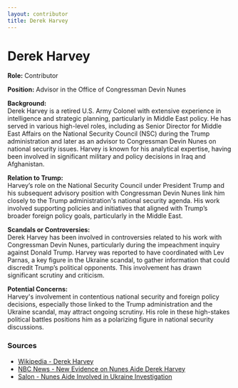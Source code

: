 ```yaml
---
layout: contributor
title: Derek Harvey
---
```


# Derek Harvey

**Role:** Contributor

**Position:** Advisor in the Office of Congressman Devin Nunes

**Background:**  
Derek Harvey is a retired U.S. Army Colonel with extensive experience in intelligence and strategic planning, particularly in Middle East policy. He has served in various high-level roles, including as Senior Director for Middle East Affairs on the National Security Council (NSC) during the Trump administration and later as an advisor to Congressman Devin Nunes on national security issues. Harvey is known for his analytical expertise, having been involved in significant military and policy decisions in Iraq and Afghanistan.

**Relation to Trump:**  
Harvey’s role on the National Security Council under President Trump and his subsequent advisory position with Congressman Devin Nunes link him closely to the Trump administration's national security agenda. His work involved supporting policies and initiatives that aligned with Trump’s broader foreign policy goals, particularly in the Middle East.

**Scandals or Controversies:**  
Derek Harvey has been involved in controversies related to his work with Congressman Devin Nunes, particularly during the impeachment inquiry against Donald Trump. Harvey was reported to have coordinated with Lev Parnas, a key figure in the Ukraine scandal, to gather information that could discredit Trump’s political opponents. This involvement has drawn significant scrutiny and criticism.

**Potential Concerns:**  
Harvey's involvement in contentious national security and foreign policy decisions, especially those linked to the Trump administration and the Ukraine scandal, may attract ongoing scrutiny. His role in these high-stakes political battles positions him as a polarizing figure in national security discussions.

### Sources
- [Wikipedia - Derek Harvey](https://en.wikipedia.org/wiki/Derek_Harvey)
- [NBC News - New Evidence on Nunes Aide Derek Harvey](https://www.nbcnews.com/politics/politics-news/new-evidence-shows-nunes-aide-communicated-parnas-ukraine-n1118251)
- [Salon - Nunes Aide Involved in Ukraine Investigation](https://www.salon.com/2019/11/21/indicted-giuliani-associate-lev-parnas-helped-devin-nunes-with-investigations-in-europe/)
